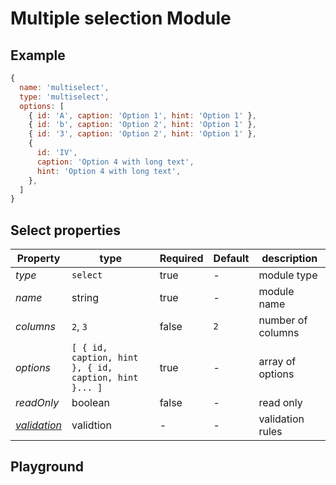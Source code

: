 
# Multiple selection Module

## Example
```jsx
{
  name: 'multiselect',
  type: 'multiselect',
  options: [
    { id: 'A', caption: 'Option 1', hint: 'Option 1' },
    { id: 'b', caption: 'Option 2', hint: 'Option 1' },
    { id: '3', caption: 'Option 2', hint: 'Option 1' },
    {
      id: 'IV',
      caption: 'Option 4 with long text',
      hint: 'Option 4 with long text',
    },
  ]
}
```

## Select properties

| Property       | type           | Required | Default | description  |
| -------------- | -------------- | -------- | --------| ------------ |
| *type*         | `select`       | true     | -       | module type  |
| *name*         | string         | true     | -       | module name  |
| *columns*      | `2`, `3`       | false    | `2`     | number of columns  |
| *options*      | `[ { id, caption, hint }, { id, caption, hint }... ]`   | true   | -     | array of options   |
| *readOnly*     | boolean        | false    | -       | read only    |
| *[validation](https://gemsorg.github.io/gems-components/?selectedKind=Form%20Builder&selectedStory=Validation)*  | validtion | - | - | validation rules |

## Playground
